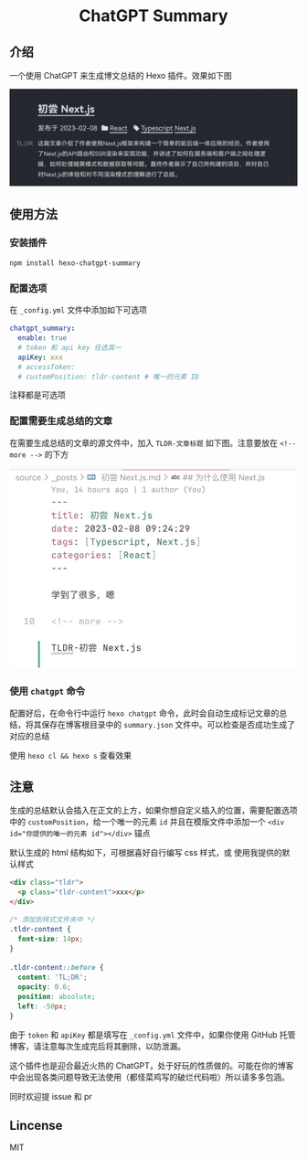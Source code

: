 <h1 align="center">ChatGPT Summary</h1>

## 介绍

一个使用 ChatGPT 来生成博文总结的 Hexo 插件。效果如下图

![demo](./image/demo.jpg)

## 使用方法

### 安装插件

```bash
npm install hexo-chatgpt-summary
```

### 配置选项

在 `_config.yml` 文件中添加如下可选项

```yml
chatgpt_summary:
  enable: true
  # token 和 api key 任选其一
  apiKey: xxx
  # accessToken:
  # customPosition: tldr-content # 唯一的元素 ID
```

注释都是可选项

### 配置需要生成总结的文章

在需要生成总结的文章的源文件中，加入 `TLDR-文章标题` 如下图。注意要放在 `<!-- more -->` 的下方

![TLDR-title](./image/tldr.jpg)

### 使用 `chatgpt` 命令

配置好后，在命令行中运行 `hexo chatgpt` 命令，此时会自动生成标记文章的总结，将其保存在博客根目录中的 `summary.json` 文件中。可以检查是否成功生成了对应的总结

使用 `hexo cl && hexo s` 查看效果

## 注意

生成的总结默认会插入在正文的上方，如果你想自定义插入的位置，需要配置选项中的 `customPosition`，给一个唯一的元素 `id` 并且在模版文件中添加一个 `<div id="你提供的唯一的元素 id"></div>` 锚点

默认生成的 html 结构如下，可根据喜好自行编写 css 样式，或
使用我提供的默认样式

```html
<div class="tldr">
  <p class="tldr-content">xxx</p>
</div>
```

```css
/* 添加到样式文件夹中 */
.tldr-content {
  font-size: 14px;
}

.tldr-content::before {
  content: 'TL;DR';
  opacity: 0.6;
  position: absolute;
  left: -50px;
}
```

由于 `token` 和 `apiKey` 都是填写在 `_config.yml` 文件中，如果你使用 GitHub 托管博客，请注意每次生成完后将其删除，以防泄漏。

这个插件也是迎合最近火热的 ChatGPT，处于好玩的性质做的。可能在你的博客中会出现各类问题导致无法使用（都怪菜鸡写的破烂代码啦）所以请多多包涵。

同时欢迎提 issue 和 pr

## Lincense

MIT
